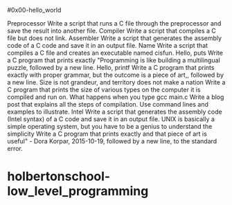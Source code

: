 #0x00-hello_world

Preprocessor
Write a script that runs a C file through the preprocessor and save the result into another file.
Compiler
Write a script that compiles a C file but does not link.
Assembler
Write a script that generates the assembly code of a C code and save it in an output file.
Name
Write a script that compiles a C file and creates an executable named cisfun.
Hello, puts
Write a C program that prints exactly "Programming is like building a multilingual puzzle, followed by a new line.
Hello, printf
Write a C program that prints exactly with proper grammar, but the outcome is a piece of art,, followed by a new line.
Size is not grandeur, and territory does not make a nation
Write a C program that prints the size of various types on the computer it is compiled and run on.
What happens when you type gcc main.c
Write a blog post that explains all the steps of compilation. Use command lines and examples to illustrate.
Intel
Write a script that generates the assembly code (Intel syntax) of a C code and save it in an output file.
UNIX is basically a simple operating system, but you have to be a genius to understand the simplicity
Write a C program that prints exactly and that piece of art is useful" - Dora Korpar, 2015-10-19, followed by a new line, to the standard error.

# holbertonschool-low_level_programming
